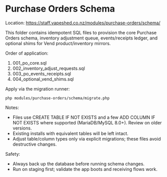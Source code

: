 # Purchase Orders Schema

Location: https://staff.vapeshed.co.nz/modules/purchase-orders/schema/

This folder contains idempotent SQL files to provision the core Purchase Orders schema, inventory adjustment queue, events/receipts ledger, and optional shims for Vend product/inventory mirrors.

Order of application:
1. 001_po_core.sql
2. 002_inventory_adjust_requests.sql
3. 003_po_events_receipts.sql
4. 004_optional_vend_shims.sql

Apply via the migration runner:

```mysecureshell
php modules/purchase-orders/schema/migrate.php
```

Notes:
- Files use CREATE TABLE IF NOT EXISTS and a few ADD COLUMN IF NOT EXISTS where supported (MariaDB/MySQL 8.0+). Review on older versions.
- Existing installs with equivalent tables will be left intact.
- Adjust table/column types only via explicit migrations; these files avoid destructive changes.

Safety:
- Always back up the database before running schema changes.
- Run on staging first; validate the app boots and receiving flows work.
